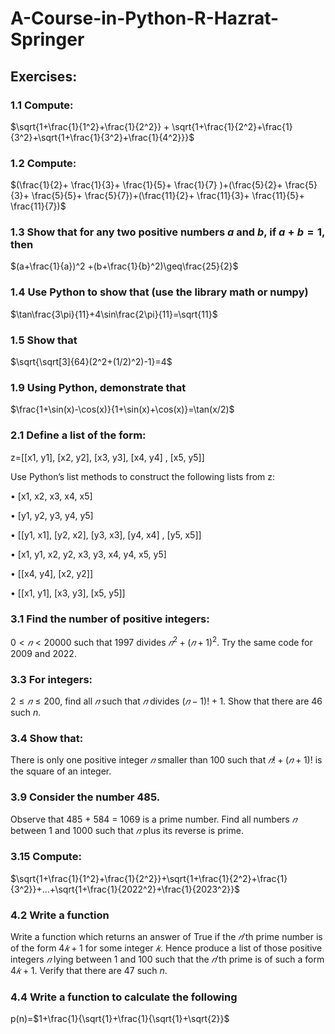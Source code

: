 # A-Course-in-Python-R-Hazrat-Springer
## Exercises:
### 1.1 Compute:
$\sqrt{1+\frac{1}{1^2}+\frac{1}{2^2}} + \sqrt{1+\frac{1}{2^2}+\frac{1}{3^2}+\sqrt{1+\frac{1}{3^2}+\frac{1}{4^2}}}$

### 1.2 Compute:
$(\frac{1}{2}+ \frac{1}{3}+ \frac{1}{5}+ \frac{1}{7} )+(\frac{5}{2}+ \frac{5}{3}+ \frac{5}{5}+ \frac{5}{7})+(\frac{11}{2}+ \frac{11}{3}+ \frac{11}{5}+ \frac{11}{7})$

### 1.3 Show that for any two positive numbers $a$ and $b$, if $a+b=1$, then
$(a+\frac{1}{a})^2 +(b+\frac{1}{b}^2)\geq\frac{25}{2}$

### 1.4 Use Python to show that (use the library math or numpy)
$\tan\frac{3\pi}{11}+4\sin\frac{2\pi}{11}=\sqrt{11}$

### 1.5 Show that
$\sqrt{\sqrt[3]{64}(2^2+(1/2)^2)-1}=4$

### 1.9 Using Python, demonstrate that 
$\frac{1+\sin(x)-\cos(x)}{1+\sin(x)+\cos(x)}=\tan(x/2)$

### 2.1 Define a list of the form:
z=[[x1, y1], [x2, y2], [x3, y3], [x4, y4] , [x5, y5]]

Use Python’s list methods to construct the following lists from z:

• [x1, x2, x3, x4, x5]

• [y1, y2, y3, y4, y5]

• [[y1, x1], [y2, x2], [y3, x3], [y4, x4] , [y5, x5]]

• [x1, y1, x2, y2, x3, y3, x4, y4, x5, y5]

• [[x4, y4], [x2, y2]]

• [[x1, y1], [x3, y3], [x5, y5]]

### 3.1 Find the number of positive integers: 
$0 < 𝑛 < 20000$ such that 1997 divides $𝑛^2 + (𝑛 + 1)^2$. Try the same code for 2009 and 2022.

### 3.3 For integers:
$2 ≤ 𝑛 ≤ 200$, find all $𝑛$ such that $𝑛$ divides $(𝑛 − 1)! + 1$. Show that there are 46 such $n$.

### 3.4 Show that:
There is only one positive integer $𝑛$ smaller than 100 such that $𝑛! + (𝑛 + 1)!$ is the square of an integer.

### 3.9 Consider the number 485. 
Observe that 485 + 584 = 1069 is a prime number. Find all numbers $𝑛$ between 1 and 1000 such that $𝑛$ plus its reverse is prime.

### 3.15 Compute:
$\sqrt{1+\frac{1}{1^2}+\frac{1}{2^2}}+\sqrt{1+\frac{1}{2^2}+\frac{1}{3^2}}+...+\sqrt{1+\frac{1}{2022^2}+\frac{1}{2023^2}}$

### 4.2 Write a function
Write a function which returns an answer of True if the $𝑛$’th prime number is of the form $4𝑘 + 1$ for some integer $𝑘$. Hence produce a list of those positive
integers $𝑛$ lying between 1 and 100 such that the $𝑛$’th prime is of such a form $4𝑘 + 1$. Verify that there are 47 such $n$.

### 4.4 Write a function to calculate the following
p(n)=$1+\frac{1}{\sqrt{1}+\frac{1}{\sqrt{1}+\sqrt{2}}$

